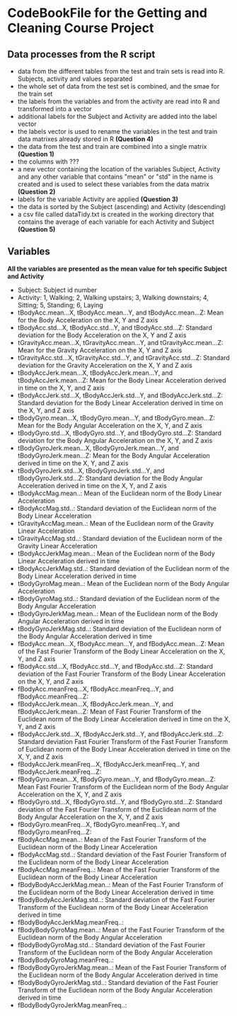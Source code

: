 # CodeBookFile for the Getting and Cleaning Course Project

## Data processes from the R script
- data from the different tables from the test and train sets is read into R. Subjects, activity and values separated
- the whole set of data from the test set is combined, and the smae for the train set
- the labels from the variables and from the activity are read into R and transformed into a vector
- additional labels for the Subject and Activity are added into the label vector
- the labels vector is used to rename the variables in the test and train data matrixes already stored in R **(Question 4)**
- the data from the test and train are combined into a single matrix **(Question 1)**
- the columns with ???
- a new vector containing the location of the variables Subject, Activity and any other variable that contains "mean" or "std" in the name is created and is used to select these variables from the data matrix **(Question 2)**
- labels for the variable Activity are applied **(Question 3)**
- the data is sorted by the Subject (ascending) and Activity (descending)
- a csv file called dataTidy.txt is created in the working directory that contains the average of each variable for each Activity and Subject **(Question 5)**  

## Variables
**All the variables are presented as the mean value for teh specific Subject and Activity**  
 
- Subject: Subject id number
- Activity: 1, Walking; 2, Walking upstairs; 3, Walking downstairs; 4, Sitting; 5, Standing; 6, Laying
- tBodyAcc.mean...X, tBodyAcc.mean...Y, and tBodyAcc.mean...Z: Mean for the Body Acceleration on the X, Y and Z axis
- tBodyAcc.std...X, tBodyAcc.std...Y, and tBodyAcc.std...Z: Standard deviation for the Body Acceleration on the X, Y and Z axis
- tGravityAcc.mean...X, tGravityAcc.mean...Y, and tGravityAcc.mean...Z: Mean for the Gravity Acceleration on the X, Y and Z axis
- tGravityAcc.std...X, tGravityAcc.std...Y, and tGravityAcc.std...Z: Standard deviation for the Gravity Acceleration on the X, Y and Z axis
- tBodyAccJerk.mean...X, tBodyAccJerk.mean...Y, and tBodyAccJerk.mean...Z: Mean for the Body Linear Acceleration derived in time on the X, Y, and Z axis
- tBodyAccJerk.std...X, tBodyAccJerk.std...Y, and tBodyAccJerk.std...Z: Standard deviation for the Body Linear Acceleration derived in time on the X, Y, and Z axis
- tBodyGyro.mean...X, tBodyGyro.mean...Y, and tBodyGyro.mean...Z: Mean for the Body Angular Acceleration on the X, Y, and Z axis
- tBodyGyro.std...X, tBodyGyro.std...Y, and tBodyGyro.std...Z: Standard deviation for the Body Angular Acceleration on the X, Y, and Z axis
- tBodyGyroJerk.mean...X, tBodyGyroJerk.mean...Y, and tBodyGyroJerk.mean...Z: Mean for the Body Angular Acceleration derived in time on the X, Y, and Z axis
- tBodyGyroJerk.std...X, tBodyGyroJerk.std...Y, and tBodyGyroJerk.std...Z: Standard deviation for the Body Angular Acceleration derived in time on the X, Y, and Z axis
- tBodyAccMag.mean..: Mean of the Euclidean norm of the Body Linear Acceleration
- tBodyAccMag.std..: Standard deviation of the Euclidean norm of the Body Linear Acceleration
- tGravityAccMag.mean..: Mean of the Euclidean norm of the Gravity Linear Acceleration
- tGravityAccMag.std..: Standard deviation of the Euclidean norm of the Gravity Linear Acceleration
- tBodyAccJerkMag.mean..: Mean of the Euclidean norm of the Body Linear Acceleration derived in time
- tBodyAccJerkMag.std..: Standard deviation of the Euclidean norm of the Body Linear Acceleration derived in time
- tBodyGyroMag.mean..: Mean of the Euclidean norm of the Body Angular Acceleration
- tBodyGyroMag.std..: Standard deviation of the Euclidean norm of the Body Angular Acceleration
- tBodyGyroJerkMag.mean..: Mean of the Euclidean norm of the Body Angular Acceleration derived in time
- tBodyGyroJerkMag.std..: Standard deviation of the Euclidean norm of the Body Angular Acceleration derived in time
- fBodyAcc.mean...X, fBodyAcc.mean...Y, and fBodyAcc.mean...Z: Mean of the Fast Fourier Transform of the Body Linear Acceleration on the X, Y, and Z axis
- fBodyAcc.std...X, fBodyAcc.std...Y, and fBodyAcc.std...Z: Standard deviation of the Fast Fourier Transform of the Body Linear Acceleration on the X, Y, and Z axis
- fBodyAcc.meanFreq...X, fBodyAcc.meanFreq...Y, and fBodyAcc.meanFreq...Z: 
- fBodyAccJerk.mean...X, fBodyAccJerk.mean...Y, and fBodyAccJerk.mean...Z: Mean of Fast Fourier Transform of the Euclidean norm of the Body Linear Acceleration derived in time on the X, Y, and Z axis
- fBodyAccJerk.std...X, fBodyAccJerk.std...Y, and fBodyAccJerk.std...Z: Standard deviation Fast Fourier Transform of the Fast Fourier Transform of Euclidean norm of the Body Linear Acceleration derived in time on the X, Y, and Z axis
- fBodyAccJerk.meanFreq...X, fBodyAccJerk.meanFreq...Y, and fBodyAccJerk.meanFreq...Z: 
- fBodyGyro.mean...X, fBodyGyro.mean...Y, and fBodyGyro.mean...Z: Mean Fast Fourier Transform of the Euclidean norm of the Body Angular Acceleration on the X, Y, and Z axis
- fBodyGyro.std...X, fBodyGyro.std...Y, and fBodyGyro.std...Z: Standard deviation of the Fast Fourier Transform of the Euclidean norm of the Body Angular Acceleration on the X, Y, and Z axis
- fBodyGyro.meanFreq...X, fBodyGyro.meanFreq...Y, and fBodyGyro.meanFreq...Z:
- fBodyAccMag.mean..: Mean of the Fast Fourier Transform of the Euclidean norm of the Body Linear Acceleration
- fBodyAccMag.std..: Standard deviation of the Fast Fourier Transform of the Euclidean norm of the Body Linear Acceleration
- fBodyAccMag.meanFreq..: Mean of the Fast Fourier Transform of the Euclidean norm of the Body Linear Acceleration
- fBodyBodyAccJerkMag.mean..: Mean of the Fast Fourier Transform of the Euclidean norm of the Body Linear Acceleration derived in time
- fBodyBodyAccJerkMag.std..: Standard deviation of the Fast Fourier Transform of the Euclidean norm of the Body Linear Acceleration derived in time
- fBodyBodyAccJerkMag.meanFreq..:
- fBodyBodyGyroMag.mean..: Mean of the Fast Fourier Transform of the Euclidean norm of the Body Angular Acceleration
- fBodyBodyGyroMag.std..: Standard deviation of the Fast Fourier Transform of the Euclidean norm of the Body Angular Acceleration
- fBodyBodyGyroMag.meanFreq..: 
- fBodyBodyGyroJerkMag.mean..: Mean of the Fast Fourier Transform of the Euclidean norm of the Body Angular Acceleration derived in time
- fBodyBodyGyroJerkMag.std..: Standard deviation of the Fast Fourier Transform of the Euclidean norm of the Body Angular Acceleration derived in time
- fBodyBodyGyroJerkMag.meanFreq..:
